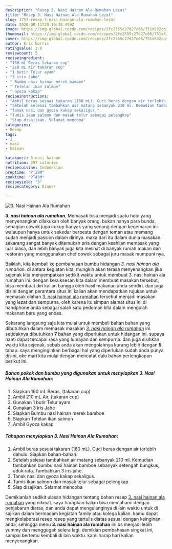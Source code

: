 ```yaml
---
description: "Resep 3. Nasi Hainan Ala Rumahan Lezat"
title: "Resep 3. Nasi Hainan Ala Rumahan Lezat"
slug: 1757-resep-3-nasi-hainan-ala-rumahan-lezat
date: 2020-08-11T20:16:30.499Z
image: https://img-global.cpcdn.com/recipes/2fc2555c27d27c66/751x532cq70/3-nasi-hainan-ala-rumahan-foto-resep-utama.jpg
thumbnail: https://img-global.cpcdn.com/recipes/2fc2555c27d27c66/751x532cq70/3-nasi-hainan-ala-rumahan-foto-resep-utama.jpg
cover: https://img-global.cpcdn.com/recipes/2fc2555c27d27c66/751x532cq70/3-nasi-hainan-ala-rumahan-foto-resep-utama.jpg
author: Eric Norris
ratingvalue: 3.8
reviewcount: 5
recipeingredient:
- "160 mL Beras takaran cup"
- "210 mL Air takaran cup"
- "1 butir Telur ayam"
- "3 iris Jahe"
- " Bumbu nasi hainan merek bamboe"
- " Tetelan ikan salmon"
- " Gyoza kakap"
recipeinstructions:
- "Ambil beras sesuai takaran (160 mL). Cuci beras dengan air terlebih dahulu. Siapkan bahan-bahan."
- "Setelah selesai tambahkan air matang sebanyak 210 ml. Kemudian tambahkan bumbu nasi hainan bamboe sebanyak setengah bungkus, aduk rata. Tambahkan 3 iris jahe."
- "Tanak nasi dan gyoza kakap sekaligus."
- "Tumis ikan salmon dan masak telur sebagai pelengkap"
- "Siap disajikan. Selamat mencoba"
categories:
- Resep
tags:
- 3
- nasi
- hainan

katakunci: 3 nasi hainan 
nutrition: 297 calories
recipecuisine: Indonesian
preptime: "PT29M"
cooktime: "PT43M"
recipeyield: "3"
recipecategory: Dinner

---
```



![3. Nasi Hainan Ala Rumahan](https://img-global.cpcdn.com/recipes/2fc2555c27d27c66/751x532cq70/3-nasi-hainan-ala-rumahan-foto-resep-utama.jpg)

<b><i>3. nasi hainan ala rumahan</i></b>, Memasak bisa menjadi suatu hobi yang menyenangkan dilakukan oleh banyak orang. bukan hanya para bunda, sebagian cowok juga cukup banyak yang senang dengan kegemaran ini. walaupun hanya untuk sekedar berpesta dengan teman atau memang sudah menjadi passion dalam dirinya. maka dari itu dalam dunia masakan sekarang sangat banyak ditemukan pria dengan keahlian memasak yang luar biasa, dan lebih banyak juga kita melihat di banyak rumah makan dan restoran yang menggunakan chef cowok sebagai juru masak mumpuni nya.



Baiklah, kita kembali ke pembahasan bumbu hidangan <i>3. nasi hainan ala rumahan</i>. di antara kegiatan kita, mungkin akan terasa menyenangkan jika sejenak kita menyempatkan sedikit waktu untuk membuat 3. nasi hainan ala rumahan ini. dengan kesuksesan kita dalam membuat masakan tersebut, bisa membuat diri kalian bangga oleh hasil makanan anda sendiri. dan juga disini dengan perantara situs ini kalian akan mendapatkan rujukan untuk memasak olahan <u>3. nasi hainan ala rumahan</u> tersebut menjadi masakan yang lezat dan sempurna, oleh karena itu simpan alamat situs ini di handphone anda sebagai salah satu pedoman kita dalam mengolah makanan baru yang endes.


Sekarang langsung saja kita mulai untuk membeli bahan bahan yang dibutuhkan dalam memasak masakan <u><i>3. nasi hainan ala rumahan</i></u> ini. setidaknya dibutuhkan <b>7</b> bahan yang diperlukan untuk hidangan ini. supaya nanti dapat tercapai rasa yang lumayan dan sempurna. dan juga sisihkan waktu kita sejenak, sebab anda akan mengolahnya kurang lebih dengan <b>5</b> tahap. saya menginginkan berbagai hal yang diperlukan sudah anda punya disini, oke mari kita mulai dengan mencatat dulu bahan perlengkapan berikut ini.

<!--inarticleads1-->

##### Bahan pokok dan bumbu yang digunakan untuk menyiapkan 3. Nasi Hainan Ala Rumahan:

1. Siapkan 160 mL Beras, (takaran cup)
1. Ambil 210 mL Air, (takaran cup)
1. Gunakan 1 butir Telur ayam
1. Gunakan 3 iris Jahe
1. Siapkan  Bumbu nasi hainan merek bamboe
1. Siapkan  Tetelan ikan salmon
1. Ambil  Gyoza kakap




<!--inarticleads2-->

##### Tahapan menyiapkan 3. Nasi Hainan Ala Rumahan:

1. Ambil beras sesuai takaran (160 mL). Cuci beras dengan air terlebih dahulu. Siapkan bahan-bahan.
1. Setelah selesai tambahkan air matang sebanyak 210 ml. Kemudian tambahkan bumbu nasi hainan bamboe sebanyak setengah bungkus, aduk rata. Tambahkan 3 iris jahe.
1. Tanak nasi dan gyoza kakap sekaligus.
1. Tumis ikan salmon dan masak telur sebagai pelengkap
1. Siap disajikan. Selamat mencoba




Demikianlah sedikit ulasan hidangan tentang bahan resep <u>3. nasi hainan ala rumahan</u> yang nikmat. saya harapkan kalian bisa memahami dengan penjabaran diatas, dan anda dapat mengulanginya di lain waktu untuk di sajikan dalam bermacam kegiatan family atau kolega kalian. kamu dapat mengkolaborasi resep resep yang tertulis diatas sesuai dengan keinginan anda, sehingga menu <b>3. nasi hainan ala rumahan</b> ini bs menjadi lebih yummy dan menggugah selera lagi. demikian pembahasan singkat ini, sampai bertemu kembali di lain waktu. kami harap hari kalian menyenangkan.
